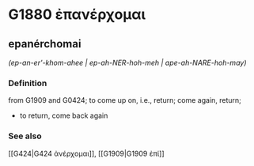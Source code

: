 # G1880 ἐπανέρχομαι

## epanérchomai

_(ep-an-er'-khom-ahee | ep-ah-NER-hoh-meh | ape-ah-NARE-hoh-may)_

### Definition

from G1909 and G0424; to come up on, i.e., return; come again, return; 

- to return, come back again

### See also

[[G424|G424 ἀνέρχομαι]], [[G1909|G1909 ἐπί]]

